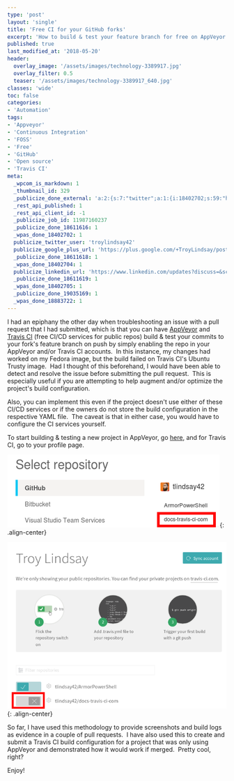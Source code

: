 ```yaml
---
type: 'post'
layout: 'single'
title: 'Free CI for your GitHub forks'
excerpt: 'How to build & test your feature branch for free on AppVeyor & Travis CI before submitting a pull request.'
published: true
last_modified_at: '2018-05-20'
header:
  overlay_image: '/assets/images/technology-3389917.jpg'
  overlay_filter: 0.5
  teaser: '/assets/images/technology-3389917_640.jpg'
classes: 'wide'
toc: false
categories:
- 'Automation'
tags:
- 'Appveyor'
- 'Continuous Integration'
- 'FOSS'
- 'Free'
- 'GitHub'
- 'Open source'
- 'Travis CI'
meta:
  _wpcom_is_markdown: 1
  _thumbnail_id: 329
  _publicize_done_external: 'a:2:{s:7:"twitter";a:1:{i:18402702;s:59:"https://twitter.com/troylindsay42/status/936126669504487424";}s:8:"facebook";a:1:{i:18883722;s:38:"https://facebook.com/10155228409521314";}}'
  _rest_api_published: 1
  _rest_api_client_id: -1
  _publicize_job_id: 11987160237
  _publicize_done_18611616: 1
  _wpas_done_18402702: 1
  publicize_twitter_user: 'troylindsay42'
  publicize_google_plus_url: 'https://plus.google.com/+TroyLindsay/posts/1GzJHhXUeDJ'
  _publicize_done_18611618: 1
  _wpas_done_18402704: 1
  publicize_linkedin_url: 'https://www.linkedin.com/updates?discuss=&scope=19360941&stype=M&topic=6341892382329499648&type=U&a=OCK1'
  _publicize_done_18611619: 1
  _wpas_done_18402705: 1
  _publicize_done_19035169: 1
  _wpas_done_18883722: 1
---
```

I had an epiphany the other day when troubleshooting an issue with a pull request that I had submitted, which is that you can have [AppVeyor][appveyor] and [Travis CI][travis_ci] (free CI/CD services for public repos) build & test your commits to your fork's feature branch on push by simply enabling the repo in your AppVeyor and/or Travis CI accounts.  In this instance, my changes had worked on my Fedora image, but the build failed on Travis CI's Ubuntu Trusty image.  Had I thought of this beforehand, I would have been able to detect and resolve the issue before submitting the pull request.  This is especially useful if you are attempting to help augment and/or optimize the project's build configuration.

Also, you can implement this even if the project doesn't use either of these CI/CD services or if the owners do not store the build configuration in the respective YAML file.  The caveat is that in either case, you would have to configure the CI services yourself.

To start building & testing a new project in AppVeyor, go [here][av_new], and for Travis CI, go to your profile page.

![Enable a new project in AppVeyor](/assets/images/appveyor_new-project.png){: .align-center}

![Enable a new project in Travis CI](/assets/images/travis-ci_new-project.png){: .align-center}

So far, I have used this methodology to provide screenshots and build logs as evidence in a couple of pull requests.  I have also used this to create and submit a Travis CI build configuration for a project that was only using AppVeyor and demonstrated how it would work if merged.  Pretty cool, right?

Enjoy!

[appveyor]: https://www.appveyor.com/
[travis_ci]: https://travis-ci.org/
[av_new]: https://ci.appveyor.com/projects/new
